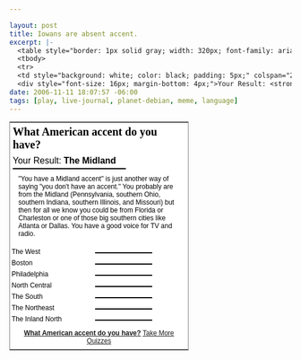 ```yaml
--- 

layout: post
title: Iowans are absent accent.
excerpt: |-
  <table style="border: 1px solid gray; width: 320px; font-family: arial,verdana,sans-serif; font-style: normal; font-variant: normal; font-weight: normal; font-size: 12px; line-height: normal; font-size-adjust: none; font-stretch: normal; -x-system-font: none; background-color: white;" border="0">
  <tbody>
  <tr>
  <td style="background: white; color: black; padding: 5px;" colspan="2"><strong style="font: bold 20px 'Times New Roman', serif; display: block; margin-bottom: 8px;">What American accent do you have?</strong>
  <div style="font-size: 16px; margin-bottom: 4px;">Your Result: <strong>The Midlan
date: 2006-11-11 18:07:57 -06:00
tags: [play, live-journal, planet-debian, meme, language]
---
```

<table style="border: 1px solid gray; width: 320px; font-family: arial,verdana,sans-serif; font-style: normal; font-variant: normal; font-weight: normal; font-size: 12px; line-height: normal; font-size-adjust: none; font-stretch: normal; -x-system-font: none; background-color: white;" border="0">
<tbody>
<tr>
<td style="background: white; color: black; padding: 5px;" colspan="2"><strong style="font: bold 20px 'Times New Roman', serif; display: block; margin-bottom: 8px;">What American accent do you have?</strong>
<div style="font-size: 16px; margin-bottom: 4px;">Your Result: <strong>The Midland</strong></div>
<div style="border: 1px solid black; background: white none repeat scroll 0% 0%; width: 200px; -moz-background-clip: -moz-initial; -moz-background-origin: -moz-initial; -moz-background-inline-policy: -moz-initial;">
<div style="background: red none repeat scroll 0% 0%; width: 90%; -moz-background-clip: -moz-initial; -moz-background-origin: -moz-initial; -moz-background-inline-policy: -moz-initial; font-size: 8px; line-height: 8px;"></div>
</div>
<p style="margin: 10px; border: none; background: white; color: black;">"You have a Midland accent" is just another way of saying "you don't have an accent."  You probably are from the Midland (Pennsylvania, southern Ohio, southern Indiana, southern Illinois, and Missouri) but then for all we know you could be from Florida or Charleston or one of those big southern cities like Atlanta or Dallas.  You have a good voice for TV and radio.</p>
</td>
</tr>
<tr>
<td style="color: black; background: white; padding: 3px;">The West</td>
<td style="background: white; padding: 3px;">
<div style="border: 1px solid black; background: white none repeat scroll 0% 0%; width: 100px; -moz-background-clip: -moz-initial; -moz-background-origin: -moz-initial; -moz-background-inline-policy: -moz-initial; margin-top: 4px;">
<div style="background: red none repeat scroll 0% 0%; width: 73%; -moz-background-clip: -moz-initial; -moz-background-origin: -moz-initial; -moz-background-inline-policy: -moz-initial; font-size: 8px; line-height: 8px;"></div>
</div></td>
</tr>
<tr>
<td style="color: black; background: white; padding: 3px;">Boston</td>
<td style="background: white; padding: 3px;">
<div style="border: 1px solid black; background: white none repeat scroll 0% 0%; width: 100px; -moz-background-clip: -moz-initial; -moz-background-origin: -moz-initial; -moz-background-inline-policy: -moz-initial; margin-top: 4px;">
<div style="background: red none repeat scroll 0% 0%; width: 63%; -moz-background-clip: -moz-initial; -moz-background-origin: -moz-initial; -moz-background-inline-policy: -moz-initial; font-size: 8px; line-height: 8px;"></div>
</div></td>
</tr>
<tr>
<td style="color: black; background: white; padding: 3px;">Philadelphia</td>
<td style="background: white; padding: 3px;">
<div style="border: 1px solid black; background: white none repeat scroll 0% 0%; width: 100px; -moz-background-clip: -moz-initial; -moz-background-origin: -moz-initial; -moz-background-inline-policy: -moz-initial; margin-top: 4px;">
<div style="background: red none repeat scroll 0% 0%; width: 60%; -moz-background-clip: -moz-initial; -moz-background-origin: -moz-initial; -moz-background-inline-policy: -moz-initial; font-size: 8px; line-height: 8px;"></div>
</div></td>
</tr>
<tr>
<td style="color: black; background: white; padding: 3px;">North Central</td>
<td style="background: white; padding: 3px;">
<div style="border: 1px solid black; background: white none repeat scroll 0% 0%; width: 100px; -moz-background-clip: -moz-initial; -moz-background-origin: -moz-initial; -moz-background-inline-policy: -moz-initial; margin-top: 4px;">
<div style="background: red none repeat scroll 0% 0%; width: 49%; -moz-background-clip: -moz-initial; -moz-background-origin: -moz-initial; -moz-background-inline-policy: -moz-initial; font-size: 8px; line-height: 8px;"></div>
</div></td>
</tr>
<tr>
<td style="color: black; background: white; padding: 3px;">The South</td>
<td style="background: white; padding: 3px;">
<div style="border: 1px solid black; background: white none repeat scroll 0% 0%; width: 100px; -moz-background-clip: -moz-initial; -moz-background-origin: -moz-initial; -moz-background-inline-policy: -moz-initial; margin-top: 4px;">
<div style="background: red none repeat scroll 0% 0%; width: 46%; -moz-background-clip: -moz-initial; -moz-background-origin: -moz-initial; -moz-background-inline-policy: -moz-initial; font-size: 8px; line-height: 8px;"></div>
</div></td>
</tr>
<tr>
<td style="color: black; background: white; padding: 3px;">The Northeast</td>
<td style="background: white; padding: 3px;">
<div style="border: 1px solid black; background: white none repeat scroll 0% 0%; width: 100px; -moz-background-clip: -moz-initial; -moz-background-origin: -moz-initial; -moz-background-inline-policy: -moz-initial; margin-top: 4px;">
<div style="background: red none repeat scroll 0% 0%; width: 36%; -moz-background-clip: -moz-initial; -moz-background-origin: -moz-initial; -moz-background-inline-policy: -moz-initial; font-size: 8px; line-height: 8px;"></div>
</div></td>
</tr>
<tr>
<td style="color: black; background: white; padding: 3px;">The Inland North</td>
<td style="background: white; padding: 3px;">
<div style="border: 1px solid black; background: white none repeat scroll 0% 0%; width: 100px; -moz-background-clip: -moz-initial; -moz-background-origin: -moz-initial; -moz-background-inline-policy: -moz-initial; margin-top: 4px;">
<div style="background: red none repeat scroll 0% 0%; width: 33%; -moz-background-clip: -moz-initial; -moz-background-origin: -moz-initial; -moz-background-inline-policy: -moz-initial; font-size: 8px; line-height: 8px;"></div>
</div></td>
</tr>
<tr>
<td style="text-align: center; padding: 8px;" colspan="2"><a href="http://www.gotoquiz.com/what_american_accent_do_you_have"><strong>What American accent do you have?</strong></a>
<a href="http://www.gotoquiz.com/">Take More Quizzes</a></td>
</tr>
</tbody></table>
